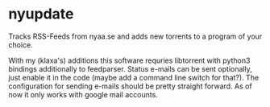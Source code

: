 nyupdate
========

Tracks RSS-Feeds from nyaa.se and adds new torrents to a program of your choice.

With my (klaxa's) additions this software requries libtorrent with python3
bindings additionally to feedparser.
Status e-mails can be sent optionally, just enable it in the code (maybe add a
command line switch for that?). The configuration for sending e-mails should be
pretty straight forward. As of now it only works with google mail accounts.
